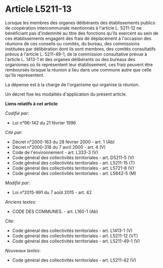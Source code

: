 # Article L5211-13

Lorsque les membres des organes délibérants des établissements publics de coopération intercommunale mentionnés à l'article
L. 5211-12 ne bénéficiant pas d'indemnité au titre des fonctions qu'ils exercent au sein de ces établissements engagent des
frais de déplacement à l'occasion des réunions de ces conseils ou comités, du bureau, des commissions instituées par
délibération dont ils sont membres, des comités consultatifs prévus à l'article L. 5211-49-1, de la commission consultative
prévue à l'article L. 1413-1 et des organes délibérants ou des bureaux des organismes où ils représentent leur établissement,
ces frais peuvent être remboursés lorsque la réunion a lieu dans une commune autre que celle qu'ils représentent. 

La dépense est à la charge de l'organisme qui organise la réunion. 

Un décret fixe les modalités d'application du présent article.

**Liens relatifs à cet article**

_Codifié par_:

  - Loi n°96-142 du 21 février 1996

_Cité par_:

  - Décret n°2000-163 du 28 février 2000 - art. 1 (Ab)
  - Décret n°2000-318 du 7 avril 2000 - art. 4 (V)
  - Code de l'environnement - art. L333-3 (V)
  - Code général des collectivités territoriales - art. D5211-5 (V)
  - Code général des collectivités territoriales - art. L5211-15 (T)
  - Code général des collectivités territoriales - art. L5721-8 (V)
  - Code général des collectivités territoriales - art. L5842-5 (M)

_Modifié par_:

  - Loi n°2015-991 du 7 août 2015 - art. 42

_Anciens textes_:

  - CODE DES COMMUNES. - art. L160-1 (Ab)

_Cite_:

  - Code général des collectivités territoriales - art. L1413-1 (V)
  - Code général des collectivités territoriales - art. L5211-12 (VT)
  - Code général des collectivités territoriales - art. L5211-49-1 (V)

_Nouveaux textes_:

  - Code général des collectivités territoriales - art. L5211-42 (V)
